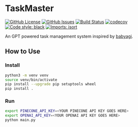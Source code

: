 # TaskMaster

[![GitHub License](https://img.shields.io/github/license/Chippers255/taskmaster)](https://github.com/Chippers255/taskmaster/blob/main/LICENSE)
[![GitHub Issues](https://img.shields.io/github/issues/Chippers255/taskmaster)](https://github.com/Chippers255/taskmaster/issues)
[![Build Status](https://img.shields.io/github/actions/workflow/status/Chippers255/taskmaster/python-package.yml?branch=main)](https://github.com/Chippers255/taskmaster/actions/workflows/python-package.yml)
[![codecov](https://codecov.io/gh/Chippers255/taskmaster/branch/main/graph/badge.svg?token=FF6K13JPUL)](https://codecov.io/gh/Chippers255/taskmaster)
[![Code style: black](https://img.shields.io/badge/code%20style-black-000000.svg)](https://github.com/psf/black)
[![Imports: isort](https://img.shields.io/badge/%20imports-isort-%231674b1?style=flat&labelColor=ef8336)](https://pycqa.github.io/isort/)

An GPT powered task management system inspired by [babyagi](https://github.com/yoheinakajima/babyagi).

## How to Use

### Install
```bash
python3 -m venv venv
source venv/bin/activate
pip install --upgrade pip setuptools wheel
pip install .
```

### Run
```bash
export PINECONE_API_KEY=<YOUR PINECONE API KEY GOES HERE>
export OPENAI_API_KEY=<YOUR OPENAI API KEY GOES HERE>
python main.py
```
